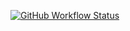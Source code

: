 [![GitHub Workflow Status](https://img.shields.io/github/actions/workflow/status/scala-steward-org/sbt-plugin/ci.yml?branch=main)](https://github.com/scala-steward-org/sbt-plugin/actions/workflows/ci.yml)
